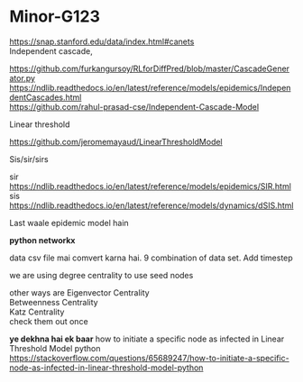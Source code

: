 # Minor-G123
https://snap.stanford.edu/data/index.html#canets                
Independent cascade,

https://github.com/furkangursoy/RLforDiffPred/blob/master/CascadeGenerator.py           
https://ndlib.readthedocs.io/en/latest/reference/models/epidemics/IndependentCascades.html              
https://github.com/rahul-prasad-cse/Independent-Cascade-Model            
          


Linear threshold 

https://github.com/jeromemayaud/LinearThresholdModel




Sis/sir/sirs 

sir https://ndlib.readthedocs.io/en/latest/reference/models/epidemics/SIR.html     
sis https://ndlib.readthedocs.io/en/latest/reference/models/dynamics/dSIS.html    

Last waale epidemic model hain

**python networkx** 

data csv file mai comvert karna hai.
9 combination of data set.
Add timestep


we are using degree centrality to use seed nodes 

other ways are 
Eigenvector Centrality     
Betweenness Centrality     
Katz Centrality     
                                     check them out once


                
**ye dekhna hai ek baar**
how to initiate a specific node as infected in Linear Threshold Model python               
https://stackoverflow.com/questions/65689247/how-to-initiate-a-specific-node-as-infected-in-linear-threshold-model-python


